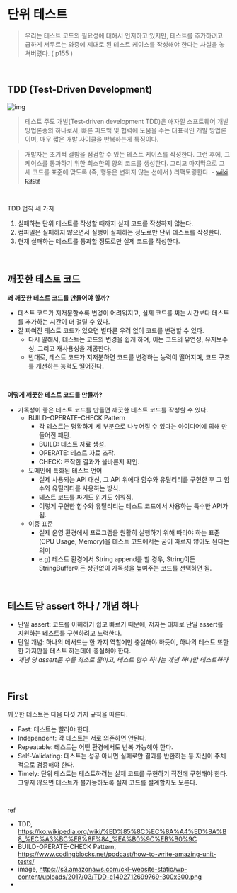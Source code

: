 # 단위 테스트

> 우리는 테스트 코드의 필요성에 대해서 인지하고 있지만, 테스트를 추가하려고 급하게 서두르는 와중에 제대로 된 테스트 케이스를 작성해야 한다는 사실을 놓쳐버렸다. ( p155 )

<br>

## TDD (Test-Driven Development)

![img](https://s3.amazonaws.com/ckl-website-static/wp-content/uploads/2017/03/TDD-e1492712699769-300x300.png)

> 테스트 주도 개발(Test-driven development TDD)은 애자일 소프트웨어 개발 방법론중의 하나로서, 빠른 피드백 및 협력에 도움을 주는 대표적인 개발 방법론이며, 매우 짧은 개발 사이클을 반복하는게 특징이다.

> 개발자는 초기적 결함을 점검할 수 있는 테스트 케이스를 작성한다. 그런 후에, 그 케이스를 통과하기 위한 최소한의 양의 코드를 생성한다. 그리고 마지막으로 그 새 코드를 표준에 맞도록 (즉, 행동은 변하지 않는 선에서 ) 리팩토링한다. - [wiki page](https://ko.wikipedia.org/wiki/%ED%85%8C%EC%8A%A4%ED%8A%B8_%EC%A3%BC%EB%8F%84_%EA%B0%9C%EB%B0%9C)

<br>

TDD 법칙 세 가지
1. 실패하는 단위 테스트를 작성할 때까지 실제 코드를 작성하지 않는다.
2. 컴파일은 실패하지 않으면서 실행이 실패하는 정도로만 단위 테스트를 작성한다.
3. 현재 실패하는 테스트를 통과할 정도로만 실제 코드를 작성한다.

<br>

## 깨끗한 테스트 코드

**왜 깨끗한 테스트 코드를 만들어야 할까?**
- 테스트 코드가 지저분할수록 변경이 어려워지고, 실제 코드를 짜는 시간보다 테스트를 추가하는 시간이 더 걸릴 수 있다.
- 잘 짜여진 테스트 코드가 있으면 별다른 우려 없이 코드를 변경할 수 있다.
  - 다시 말해서, 테스트는 코드의 변경을 쉽게 하며, 이는 코드의 유연성, 유지보수성, 그리고 재사용성을 제공한다.
  - 반대로, 테스트 코드가 지저분하면 코드를 변경하는 능력이 떨어지며, 코드 구조를 개선하는 능력도 떨어진다.

<br>

**어떻게 깨끗한 테스트 코드를 만들까?**
- 가독성이 좋은 테스트 코드를 만들면 깨끗한 테스트 코드를 작성할 수 있다.
  - BUILD–OPERATE–CHECK Pattern
    - 각 테스트는 명확하게 세 부분으로 나누어질 수 있다는 아이디어에 의해 만들어진 패턴.
    - BUILD: 테스트 자료 생성.
    - OPERATE: 테스트 자료 조작.
    - CHECK: 조작한 결과가 올바른지 확인.
  - 도메인에 특화된 테스트 언어
    - 실제 사용되는 API 대신, 그 API 위에다 함수와 유틸리티를 구현한 후 그 함수와 유틸리티를 사용하는 방식.
    - 테스트 코드를 짜기도 읽기도 쉬워짐.
    - 이렇게 구현한 함수와 유틸리티는 테스트 코드에서 사용하는 특수한 API가 됨.
  - 이중 표준
    - 실제 운영 환경에서 프로그램을 원활히 실행하기 위해 따라야 하는 표준 (CPU Usage, Memory)을 테스트 코드에서는 굳이 따르지 않아도 된다는 의미
    - e.g) 테스트 환경에서 String append를 할 경우, String이든 StringBuffer이든 상관없이 가독성을 높여주는 코드를 선택하면 됨.

<br>

## 테스트 당 assert 하나 / 개념 하나
- 단일 assert: 코드를 이해하기 쉽고 빠르기 때문에, 저자는 대체로 단일 assert를 지원하는 테스트를 구현하려고 노력한다.
- 단일 개념: 하나의 메서드는 한 가지 역할에만 충실해야 하듯이, 하나의 테스트 또한 한 가지만을 테스트 하는데에 충실해야 한다.
- *개념 당 assert문 수를 최소로 줄이고, 테스트 함수 하나는 개념 하나만 테스트하라*

<br>

## First
깨끗한 테스트는 다음 다섯 가지 규칙을 따른다.
- Fast: 테스트는 빨라야 한다.
- Independent: 각 테스트는 서로 의존하면 안된다.
- Repeatable: 테스트는 어떤 환경에서도 반복 가능해야 한다.
- Self-Validating: 테스트는 성공 아니면 실패로만 결과를 반환하는 등 자신이 주체적으로 검증해야 한다.
- Timely: 단위 테스트는 테스트하려는 실제 코드를 구현하기 직전에 구현해야 한다. 그렇지 않으면 테스트가 불가능하도록 실제 코드를 설계할지도 모른다.

<br>

ref
- TDD, https://ko.wikipedia.org/wiki/%ED%85%8C%EC%8A%A4%ED%8A%B8_%EC%A3%BC%EB%8F%84_%EA%B0%9C%EB%B0%9C
- BUILD-OPERATE-CHECK Pattern, https://www.codingblocks.net/podcast/how-to-write-amazing-unit-tests/
- image, https://s3.amazonaws.com/ckl-website-static/wp-content/uploads/2017/03/TDD-e1492712699769-300x300.png
- 